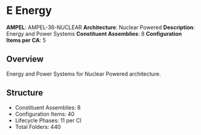 # E Energy

**AMPEL**: AMPEL-36-NUCLEAR
**Architecture**: Nuclear Powered
**Description**: Energy and Power Systems
**Constituent Assemblies**: 8
**Configuration Items per CA**: 5

## Overview
Energy and Power Systems for Nuclear Powered architecture.

## Structure
- Constituent Assemblies: 8
- Configuration Items: 40
- Lifecycle Phases: 11 per CI
- Total Folders: 440
